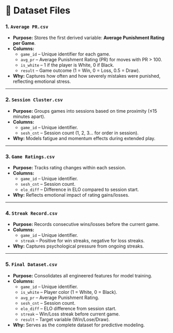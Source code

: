 # 📂 Dataset Files

### **1. `Average PR.csv`**
- **Purpose:** Stores the first derived variable: **Average Punishment Rating per Game**.
- **Columns:**
  - `game_id` – Unique identifier for each game.
  - `avg_pr` – Average Punishment Rating (PR) for moves with PR > 100.
  - `is_white` – 1 if the player is White, 0 if Black.
  - `result` – Game outcome (1 = Win, 0 = Loss, 0.5 = Draw).
- **Why:** Captures how often and how severely mistakes were punished, reflecting emotional stress.

---

### **2. `Session Cluster.csv`**
- **Purpose:** Groups games into sessions based on time proximity (≤15 minutes apart).
- **Columns:**
  - `game_id` – Unique identifier.
  - `sesh_cnt` – Session count (1, 2, 3… for order in session).
- **Why:** Models fatigue and momentum effects during extended play.

---

### **3. `Game Ratings.csv`**
- **Purpose:** Tracks rating changes within each session.
- **Columns:**
  - `game_id` – Unique identifier.
  - `sesh_cnt` – Session count.
  - `elo_diff` – Difference in ELO compared to session start.
- **Why:** Reflects emotional impact of rating gains/losses.

---

### **4. `Streak Record.csv`**
- **Purpose:** Records consecutive wins/losses before the current game.
- **Columns:**
  - `game_id` – Unique identifier.
  - `streak` – Positive for win streaks, negative for loss streaks.
- **Why:** Captures psychological pressure from ongoing streaks.

---

### **5. `Final Dataset.csv`**
- **Purpose:** Consolidates all engineered features for model training.
- **Columns:**
  - `game_id` – Unique identifier.
  - `is_white` – Player color (1 = White, 0 = Black).
  - `avg_pr` – Average Punishment Rating.
  - `sesh_cnt` – Session count.
  - `elo_diff` – ELO difference from session start.
  - `streak` – Win/Loss streak before current game.
  - `result` – Target variable (Win/Lose/Draw).
- **Why:** Serves as the complete dataset for predictive modeling.
